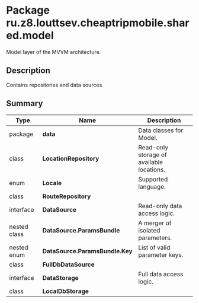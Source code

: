 # Package ru.z8.louttsev.cheaptripmobile.shared.model

Model layer of the MVVM architecture.

## Description

Contains repositories and data sources.

## Summary

Type                  | Name                            | Description
----------------------|---------------------------------|-----------------------------------------------
package               | **data**                        | Data classes for Model.
class                 | **LocationRepository**          | Read-only storage of available locations.
enum                  | **Locale**                      | Supported language.
class                 | **RouteRepository**             | 
interface             | **DataSource**                  | Read-only data access logic.
nested class          | **DataSource.ParamsBundle**     | A merger of isolated parameters.
nested enum           | **DataSource.ParamsBundle.Key** | List of valid parameter keys.
class                 | **FullDbDataSource**            | 
interface             | **DataStorage**                 | Full data access logic.
class                 | **LocalDbStorage**              | 